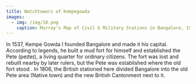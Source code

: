 ```yaml
---
title: Watchtowers of Kempegowda
images:
  - img: /img/10.png
    caption: Murray's Map of Civil & Military Stations in Bangalore, 1924
---
```

In 1537, Kempe Gowda I founded Bangalore and made it his capital. According to legends, he built a mud fort for himself and established the Pete (peɪteɪ), a living quarter for ordinary citizens. The fort was lost and rebuilt nearby by later rulers, but the Pete was established where the old fort stood . In 1806, the British stationed here divided Bangalore into the old Pete area (Native town) and the new British Cantonment next to it.